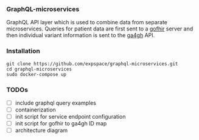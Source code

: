 ### GraphQL-microservices

GraphQL API layer which is used to combine data from separate microservices. Queries for patient data are first sent to a [gofhir](https://github.com/synthetichealth/gofhir)
server and then individual variant information is sent to the [ga4gh](https://github.com/ga4gh/ga4gh-server) API.  

### Installation
```$xslt
git clone https://github.com/expspace/graphql-microservices.git
cd graphql-microservices
sudo docker-compose up
```

### TODOs

- [ ] include graphql query examples
- [ ] containerization
- [ ] init script for service endpoint configuration 
- [ ] init script for gofhir to ga4gh ID map 
- [ ] architecture diagram 
